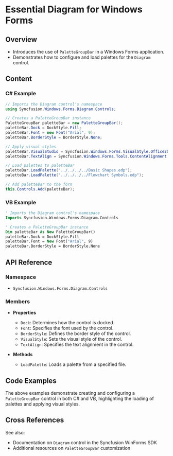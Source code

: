 <!--
source: image
domain: syncfusion-sdk
task: pdf-ocr-to-markdown
language: en (keep original; do not translate)
source_filename: page_038.jpeg
document_name: diagram
page_number: 038
page_id: diagram#page_038
product: Syncfusion Winforms
version: 11.4.0.26
timestamp: 2025-08-09T04:10:48Z
fidelity: lossless
-->

# Essential Diagram for Windows Forms

## Overview
- Introduces the use of `PaletteGroupBar` in a Windows Forms application.
- Demonstrates how to configure and load palettes for the `Diagram` control.

## Content

### C# Example

```csharp
// Imports the Diagram control's namespace
using Syncfusion.Windows.Forms.Diagram.Controls;

// Creates a PaletteGroupBar instance
PaletteGroupBar paletteBar = new PaletteGroupBar();
paletteBar.Dock = DockStyle.Fill;
paletteBar.Font = new Font("Arial", 9);
paletteBar.BorderStyle = BorderStyle.None;

// Apply visual styles
paletteBar.VisualStudio = Syncfusion.Windows.Forms.VisualStyle.Office2007;
paletteBar.TextAlign = Syncfusion.Windows.Forms.Tools.ContentAlignment.Left;

// Load palettes to paletteBar
paletteBar.LoadPalette("../../../../Basic Shapes.edp");
paletteBar.LoadPalette("../../../../Flowchart Symbols.edp");

// Add paletteBar to the form
this.Controls.Add(paletteBar);
```

### VB Example

```vb
' Imports the Diagram control's namespace
Imports Syncfusion.Windows.Forms.Diagram.Controls

' Creates a PaletteGroupBar instance
Dim paletteBar As New PaletteGroupBar()
paletteBar.Dock = DockStyle.Fill
paletteBar.Font = New Font("Arial", 9)
paletteBar.BorderStyle = BorderStyle.None
```

## API Reference

### Namespace
- `Syncfusion.Windows.Forms.Diagram.Controls`

### Members
- **Properties**
  - `Dock`: Determines how the control is docked.
  - `Font`: Specifies the font used by the control.
  - `BorderStyle`: Defines the border style of the control.
  - `VisualStyle`: Sets the visual style of the control.
  - `TextAlign`: Specifies the text alignment in the control.

- **Methods**
  - `LoadPalette`: Loads a palette from a specified file.

## Code Examples

The above examples demonstrate creating and configuring a `PaletteGroupBar` control in both C# and VB, highlighting the loading of palettes and applying visual styles.

## Cross References

See also:
- Documentation on `Diagram` control in the Syncfusion WinForms SDK
- Additional resources on `PaletteGroupBar` customization

<!-- tags: [Syncfusion Winforms, Diagram, PaletteGroupBar, Visual Studio 2007, Office2007, shapes, symbols, fonts, BorderStyle] keywords: [palette, visual style, text alignment, load, configure, DockStyle, Font, control, PaletteGroupBar, Syncfusion Windows Forms] -->